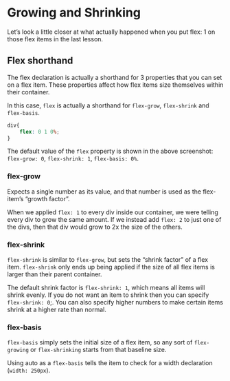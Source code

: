 # Growing and Shrinking
Let’s look a little closer at what actually happened when you put flex: 1 on those flex items in the last lesson.

## Flex shorthand
The flex declaration is actually a shorthand for 3 properties that you can set on a flex item. These properties affect how flex items size themselves within their container.

In this case, `flex` is actually a shorthand for `flex-grow`, `flex-shrink` and `flex-basis`.
```CSS
div{
    flex: 0 1 0%;
}
```
The default value of the `flex` property is shown in the above screenshot: `flex-grow: 0`, `flex-shrink: 1`, `flex-basis: 0%`.

### flex-grow
Expects a single number as its value, and that number is used as the flex-item’s “growth factor”.

 When we applied `flex: 1` to every div inside our container, we were telling every div to grow the same amount. If we instead add `flex: 2` to just one of the divs, then that div would grow to 2x the size of the others.

 ### flex-shrink
 `flex-shrink` is similar to `flex-grow`, but sets the “shrink factor” of a flex item. `flex-shrink` only ends up being applied if the size of all flex items is larger than their parent container.

The default shrink factor is `flex-shrink: 1`, which means all items will shrink evenly. If you do not want an item to shrink then you can specify `flex-shrink: 0`;. You can also specify higher numbers to make certain items shrink at a higher rate than normal.

### flex-basis
`flex-basis` simply sets the initial size of a flex item, so any sort of `flex-growing` or `flex-shrinking` starts from that baseline size.

Using auto as a `flex-basis` tells the item to check for a width declaration (`width: 250px`).

